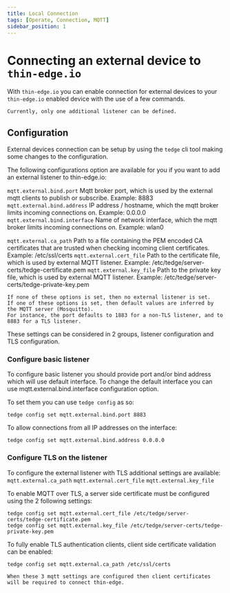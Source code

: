 ```yaml
---
title: Local Connection
tags: [Operate, Connection, MQTT]
sidebar_position: 1
---
```


# Connecting an external device to `thin-edge.io`

With `thin-edge.io` you can enable connection for external devices to your `thin-edge.io` enabled device with the use of a few commands.

```admonish note
Currently, only one additional listener can be defined.
```

## Configuration

External devices connection can be setup by using the `tedge` cli tool making some changes to the configuration.

The following configurations option are available for you if you want to add an external listener to thin-edge.io:

`mqtt.external.bind.port`             Mqtt broker port, which is used by the external mqtt clients to publish or subscribe. Example: 8883
`mqtt.external.bind.address`     IP address / hostname, which the mqtt broker limits incoming connections on. Example: 0.0.0.0
`mqtt.external.bind.interface`   Name of network interface, which the mqtt broker limits incoming connections on. Example: wlan0

`mqtt.external.ca_path`           Path to a file containing the PEM encoded CA certificates that are trusted when checking incoming client certificates. Example: /etc/ssl/certs
`mqtt.external.cert_file`         Path to the certificate file, which is used by external MQTT listener. Example: /etc/tedge/server-certs/tedge-certificate.pem
`mqtt.external.key_file`          Path to the private key file, which is used by external MQTT listener. Example: /etc/tedge/server-certs/tedge-private-key.pem

```admonish note
If none of these options is set, then no external listener is set.
If one of these options is set, then default values are inferred by the MQTT server (Mosquitto).
For instance, the port defaults to 1883 for a non-TLS listener, and to 8883 for a TLS listener.
```

These settings can be considered in 2 groups, listener configuration and TLS configuration.

### Configure basic listener

To configure basic listener you should provide port and/or bind address which will use default interface.
To change the default interface you can use mqtt.external.bind.interface configuration option.

To set them you can use `tedge config` as so:

```shell
tedge config set mqtt.external.bind.port 8883
```

To allow connections from all IP addresses on the interface:

```shell
tedge config set mqtt.external.bind.address 0.0.0.0
```

### Configure TLS on the listener

To configure the external listener with TLS additional settings are available: `mqtt.external.ca_path` `mqtt.external.cert_file` `mqtt.external.key_file`

To enable MQTT over TLS, a server side certificate must be configured using the 2 following settings:

```shell
tedge config set mqtt.external.cert_file /etc/tedge/server-certs/tedge-certificate.pem
tedge config set mqtt.external.key_file /etc/tedge/server-certs/tedge-private-key.pem
```

To fully enable TLS authentication clients, client side certificate validation can be enabled:

```shell
tedge config set mqtt.external.ca_path /etc/ssl/certs
```

```admonish note
When these 3 mqtt settings are configured then client certificates will be required to connect thin-edge.
```
